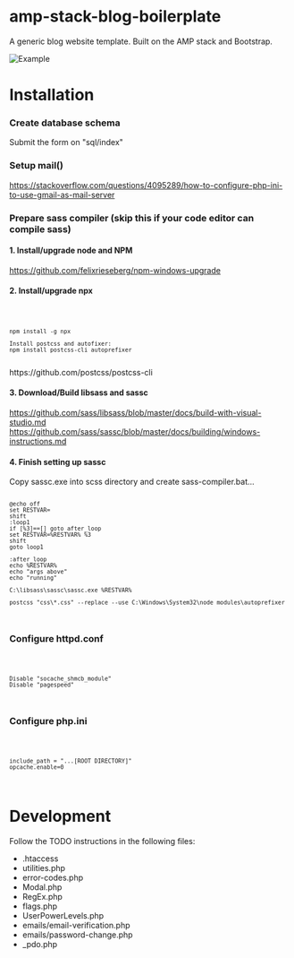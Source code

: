 # amp-stack-blog-boilerplate
A generic blog website template. Built on the AMP stack and Bootstrap.

![Example](https://i.imgur.com/FdLHhwo.png)

<h1>Installation</h1>

<h3>Create database schema</h3>

Submit the form on "sql/index"

<h3>Setup mail()</h3>

https://stackoverflow.com/questions/4095289/how-to-configure-php-ini-to-use-gmail-as-mail-server

<h3>Prepare sass compiler (skip this if your code editor can compile sass)</h3>

<h4>1. Install/upgrade node and NPM</h4>

https://github.com/felixrieseberg/npm-windows-upgrade

<h4>2. Install/upgrade npx</h4>
<code>
  
    npm install -g npx

    Install postcss and autofixer:
    npm install postcss-cli autoprefixer
</code>
https://github.com/postcss/postcss-cli

<h4>3. Download/Build libsass and sassc</h4>

https://github.com/sass/libsass/blob/master/docs/build-with-visual-studio.md
https://github.com/sass/sassc/blob/master/docs/building/windows-instructions.md

<h4>4. Finish setting up sassc</h4>
Copy sassc.exe into scss directory and create sass-compiler.bat...

<code>
  
    @echo off
    set RESTVAR=
    shift
    :loop1
    if [%3]==[] goto after_loop
    set RESTVAR=%RESTVAR% %3
    shift
    goto loop1
    
    :after_loop
    echo %RESTVAR%
    echo "args above"
    echo "running"
    
    C:\libsass\sassc\sassc.exe %RESTVAR%
    
    postcss "css\*.css" --replace --use C:\Windows\System32\node_modules\autoprefixer
</code>
<h3>Configure httpd.conf</h3>
<code>
  
    Disable "socache_shmcb_module"
    Disable "pagespeed"
</code>
<h3>Configure php.ini</h3>
<code>
  
    include_path = "...[ROOT DIRECTORY]"
    opcache.enable=0
</code>
<h1>Development</h1>

Follow the TODO instructions in the following files:

 - .htaccess
 - utilities.php
 - error-codes.php
 - Modal.php
 - RegEx.php
 - flags.php
 - UserPowerLevels.php
 - emails/email-verification.php
 - emails/password-change.php
 - _pdo.php
